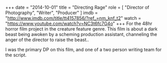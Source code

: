 +++
date = "2014-10-01"
title = "Directing Rage"
role = [ "Director of Photography", "Writer", "Producer" ]
imdb = "http://www.imdb.com/title/tt4157856/?ref_=nm_knf_t2"
watch = "https://www.youtube.com/watch?v=NC3t6fc7G4o"
+++
For the 48hr horror film project in the creature feature genre.  This film is about a dark beast being awoken by a scheming
production assistant, channeling the anger of the director to raise the beast..

I was the primary DP on this film, and one of a two person writing team for the script.
